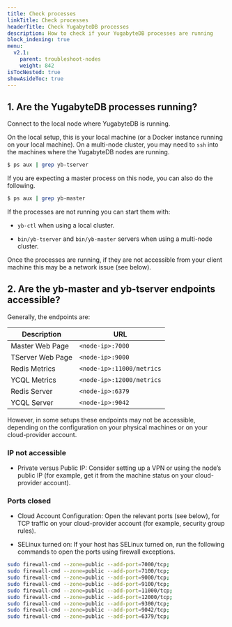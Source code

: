 ```yaml
---
title: Check processes
linkTitle: Check processes
headerTitle: Check YugabyteDB processes
description: How to check if your YugabyteDB processes are running
block_indexing: true
menu:
  v2.1:
    parent: troubleshoot-nodes
    weight: 842
isTocNested: true
showAsideToc: true
---
```


## 1. Are the YugabyteDB processes running?

Connect to the local node where YugabyteDB is running. 

On the local setup, this is your local machine (or a Docker instance running on your local machine). On a multi-node cluster, you may need to `ssh` into the machines where the YugabyteDB nodes are running.

```sh
$ ps aux | grep yb-tserver
```

If you are expecting a master process on this node, you can also do the following.

```sh
$ ps aux | grep yb-master
```

If the processes are not running you can start them with:

- `yb-ctl` when using a local cluster.

- `bin/yb-tserver` and `bin/yb-master` servers when using a multi-node cluster.

Once the processes are running, if they are not accessible from your client machine this may be a network issue (see below).

## 2. Are the yb-master and yb-tserver endpoints accessible?

Generally, the endpoints are:

|      Description |                       URL |
|------------------|---------------------------|
| Master Web Page  | `<node-ip>:7000`          |
| TServer Web Page | `<node-ip>:9000`          |
| Redis Metrics    | `<node-ip>:11000/metrics` |
| YCQL Metrics      | `<node-ip>:12000/metrics` |
| Redis Server     | `<node-ip>:6379`          |
| YCQL Server       | `<node-ip>:9042`          |

However, in some setups these endpoints may not be accessible, depending on the configuration on your physical machines or on your cloud-provider account.

### IP not accessible

- Private versus Public IP: Consider setting up a VPN or using the node’s public IP (for example, get it from the machine status on your cloud-provider account).

### Ports closed

- Cloud Account Configuration: Open the relevant ports (see below), for TCP traffic on your cloud-provider account (for example, security group rules).

- SELinux turned on: If your host has SELinux turned on, run the following commands to open the ports using firewall exceptions.

```sh
sudo firewall-cmd --zone=public --add-port=7000/tcp;
sudo firewall-cmd --zone=public --add-port=7100/tcp;
sudo firewall-cmd --zone=public --add-port=9000/tcp;
sudo firewall-cmd --zone=public --add-port=9100/tcp;
sudo firewall-cmd --zone=public --add-port=11000/tcp;
sudo firewall-cmd --zone=public --add-port=12000/tcp;
sudo firewall-cmd --zone=public --add-port=9300/tcp;
sudo firewall-cmd --zone=public --add-port=9042/tcp;
sudo firewall-cmd --zone=public --add-port=6379/tcp;
```
